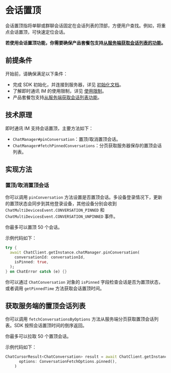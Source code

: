 # 会话置顶

<Toc />

会话置顶指将单聊或群聊会话固定在会话列表的顶部，方便用户查找。例如，将重点会话置顶，可快速定位会话。

**若使用会话置顶功能，你需要确保产品套餐包支持[从服务端获取会话列表的功能](conversation_list.html#从服务器分页获取会话列表)。**

## 前提条件

开始前，请确保满足以下条件：

- 完成 SDK 初始化，并连接到服务器，详见 [初始化文档](initialization.html)。
- 了解即时通讯 IM 的使用限制，详见 [使用限制](limitation.html)。
- 产品套餐包支持[从服务端获取会话列表功能](conversation_list#从服务器分页获取会话列表)。

## 技术原理

即时通讯 IM 支持会话置顶，主要方法如下：

- `ChatManager#pinConversation`：置顶/取消置顶会话。
- `ChatManager#fetchPinnedConversations`：分页获取服务器保存的置顶会话列表。

## 实现方法

### 置顶/取消置顶会话

你可以调用 `pinConversation` 方法设置是否置顶会话。多设备登录情况下，更新的置顶状态会同步到其他登录设备，其他设备分别会收到 `ChatMultiDevicesEvent.CONVERSATION_PINNED` 和 `ChatMultiDevicesEvent.CONVERSATION_UNPINNED` 事件。

你最多可以置顶 50 个会话。

示例代码如下：

```dart
try {
  await ChatClient.getInstance.chatManager.pinConversation(
    conversationId: conversationId,
    isPinned: true,
  );
} on ChatError catch (e) {}
```

你可以通过 `ChatConversation` 对象的 `isPinned` 字段检查会话是否为置顶状态，或者调用 `getPinnedTime` 方法获取会话置顶时间。

## 获取服务端的置顶会话列表

你可以调用 `fetchConversationsByOptions` 方法从服务端分页获取置顶会话列表。SDK 按照会话置顶时间的倒序返回。

你最多可以拉取 50 个置顶会话。

示例代码如下： 

```dart
ChatCursorResult<ChatConversation> result = await ChatClient.getInstance.chatManager.fetchConversationsByOptions(
      options: ConversationFetchOptions.pinned(),
    )
```